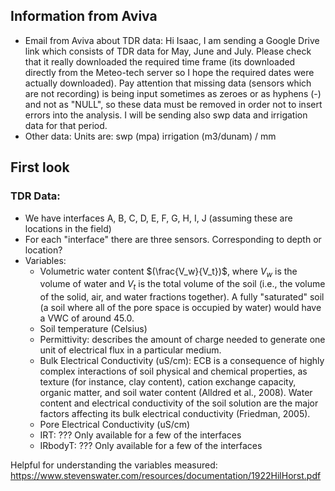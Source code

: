 ## Information from Aviva
- Email from Aviva about TDR data: Hi Isaac, I am sending a Google Drive link which consists of TDR data for May, June and July. Please check that it really downloaded the required time frame (its downloaded directly from the Meteo-tech server so I hope the required dates were actually downloaded). Pay attention that missing data (sensors which are not recording) is being input sometimes as zeroes or as hyphens (-) and not as "NULL", so these data must be removed in order not to insert errors into the analysis. I will be sending also swp data and irrigation data for that period.
- Other data: Units are: swp (mpa) irrigation (m3/dunam) / mm


## First look
### TDR Data:
- We have interfaces A, B, C, D, E, F, G, H, I, J (assuming these are locations in the field)
- For each "interface" there are three sensors. Corresponding to depth or location?
- Variables:
  - Volumetric water content $(\frac{V_w}{V_t})$, where $V_w$ is the volume of water and $V_t$ is the total volume of the soil (i.e., the volume of the solid, air, and water fractions together). A fully "saturated" soil (a soil where all of the pore space is occupied by water) would have a VWC of around 45.0.
  - Soil temperature (Celsius)
  - Permittivity: describes the amount of charge needed to generate one unit of electrical flux in a particular medium.
  - Bulk Electrical Conductivity (uS/cm): ECB is a consequence of highly complex interactions of soil physical and chemical properties, as texture (for instance, clay content), cation exchange capacity, organic matter, and soil water content (Alldred et al., 2008). Water content and electrical conductivity of the soil solution are the major factors affecting its bulk electrical conductivity (Friedman, 2005).
  - Pore Electrical Conductivity (uS/cm)
  - IRT: ??? Only available for a few of the interfaces
  - IRbodyT: ??? Only available for a few of the interfaces

Helpful for understanding the variables measured: https://www.stevenswater.com/resources/documentation/1922HilHorst.pdf
